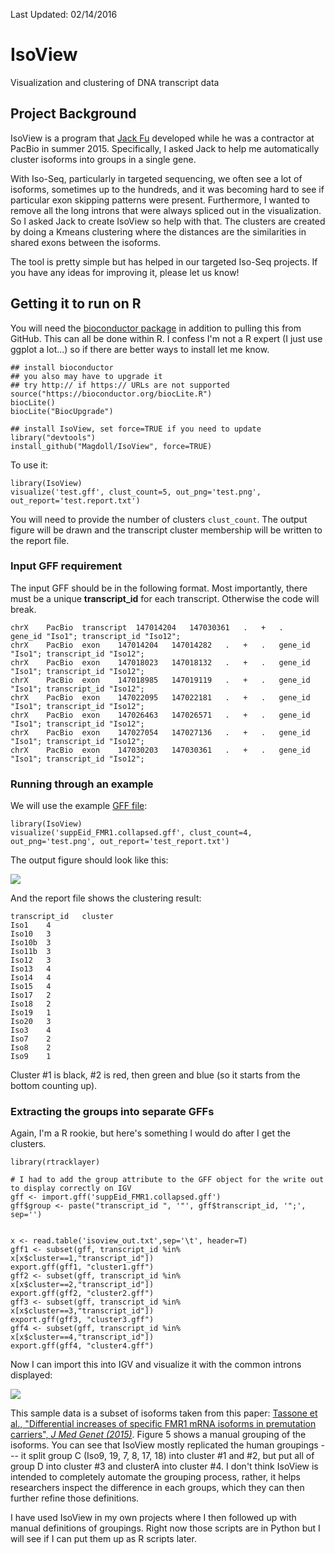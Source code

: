 Last Updated: 02/14/2016

# IsoView
Visualization and clustering of DNA transcript data

## Project Background

IsoView is a program that [Jack Fu](http://jfubiostats.com/) developed while he was a contractor at PacBio in summer 2015. Specifically, I asked Jack to help me automatically cluster isoforms into groups in a single gene. 

With Iso-Seq, particularly in targeted sequencing, we often see a lot of isoforms, sometimes up to the hundreds, and it was becoming hard to see if particular exon skipping patterns were present. Furthermore, I wanted to remove all the long introns that were always spliced out in the visualization. So I asked Jack to create IsoView so help with that. The clusters are created by doing a Kmeans clustering where the distances are the similarities in shared exons between the isoforms. 

The tool is pretty simple but has helped in our targeted Iso-Seq projects. If you have any ideas for improving it, please let us know!


## Getting it to run on R

You will need the [bioconductor package](https://www.bioconductor.org/install/) in addition to pulling this from GitHub. This can all be done within R. I confess I'm not a R expert (I just use ggplot a lot...) so if there are better ways to install let me know.

```
## install bioconductor 
## you also may have to upgrade it
## try http:// if https:// URLs are not supported
source("https://bioconductor.org/biocLite.R")
biocLite()
biocLite("BiocUpgrade")

## install IsoView, set force=TRUE if you need to update
library("devtools")
install_github("Magdoll/IsoView", force=TRUE)  
```

To use it:

```
library(IsoView)
visualize('test.gff', clust_count=5, out_png='test.png', out_report='test.report.txt')
```

You will need to provide the number of clusters `clust_count`. The output figure will be drawn and the transcript cluster membership will be written to the report file.


### Input GFF requirement

The input GFF should be in the following format. Most importantly, there must be a unique **transcript_id** for each transcript. Otherwise the code will break. 

```
chrX	PacBio	transcript	147014204	147030361	.	+	.	gene_id "Iso1"; transcript_id "Iso12";
chrX	PacBio	exon	147014204	147014282	.	+	.	gene_id "Iso1"; transcript_id "Iso12";
chrX	PacBio	exon	147018023	147018132	.	+	.	gene_id "Iso1"; transcript_id "Iso12";
chrX	PacBio	exon	147018985	147019119	.	+	.	gene_id "Iso1"; transcript_id "Iso12";
chrX	PacBio	exon	147022095	147022181	.	+	.	gene_id "Iso1"; transcript_id "Iso12";
chrX	PacBio	exon	147026463	147026571	.	+	.	gene_id "Iso1"; transcript_id "Iso12";
chrX	PacBio	exon	147027054	147027136	.	+	.	gene_id "Iso1"; transcript_id "Iso12";
chrX	PacBio	exon	147030203	147030361	.	+	.	gene_id "Iso1"; transcript_id "Iso12";
```


### Running through an example

We will use the example [GFF file](https://github.com/Magdoll/IsoView/blob/master/example/suppEid_FMR1.collapsed.gff):

```
library(IsoView)
visualize('suppEid_FMR1.collapsed.gff', clust_count=4, out_png='test.png', out_report='test_report.txt')
```

The output figure should look like this:

![](https://dl.dropboxusercontent.com/u/47842021/wiki_transcriptome/IsoView_example/isoview_out.png)

And the report file shows the clustering result:

```
transcript_id	cluster
Iso1	4
Iso10	3
Iso10b	3
Iso11b	3
Iso12	3
Iso13	4
Iso14	4
Iso15	4
Iso17	2
Iso18	2
Iso19	1
Iso20	3
Iso3	4
Iso7	2
Iso8	2
Iso9	1
```

Cluster #1 is black, #2 is red, then green and blue (so it starts from the bottom counting up).


### Extracting the groups into separate GFFs

Again, I'm a R rookie, but here's something I would do after I get the clusters.

```
library(rtracklayer)

# I had to add the group attribute to the GFF object for the write out to display correctly on IGV
gff <- import.gff('suppEid_FMR1.collapsed.gff')
gff$group <- paste("transcript_id ", '"', gff$transcript_id, '";', sep='')


x <- read.table('isoview_out.txt',sep='\t', header=T)
gff1 <- subset(gff, transcript_id %in% x[x$cluster==1,"transcript_id"])
export.gff(gff1, "cluster1.gff")
gff2 <- subset(gff, transcript_id %in% x[x$cluster==2,"transcript_id"])
export.gff(gff2, "cluster2.gff")
gff3 <- subset(gff, transcript_id %in% x[x$cluster==3,"transcript_id"])
export.gff(gff3, "cluster3.gff")
gff4 <- subset(gff, transcript_id %in% x[x$cluster==4,"transcript_id"])
export.gff(gff4, "cluster4.gff")
```

Now I can import this into IGV and visualize it with the common introns displayed:

![](https://dl.dropboxusercontent.com/u/47842021/wiki_transcriptome/IsoView_example/Screenshot%202016-02-13%2017.55.31.png)


This sample data is a subset of isoforms taken from this paper: [Tassone et al., "Differential increases of specific FMR1 mRNA isoforms in premutation carriers", *J Med Genet (2015)*](http://www.ncbi.nlm.nih.gov/pubmed/25358671). Figure 5 shows a manual grouping of the isoforms. You can see that IsoView mostly replicated the human groupings --- it split group C (Iso9, 19, 7, 8, 17, 18) into cluster #1 and #2, but put all of group D into cluster #3 and clusterA into cluster #4. I don't think IsoView is intended to completely automate the grouping process, rather, it helps researchers inspect the difference in each groups, which they can then further refine those definitions.

I have used IsoView in my own projects where I then followed up with manual definitions of groupings. Right now those scripts are in Python but I will see if I can put them up as R scripts later. 
